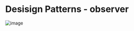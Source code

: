 <h1>Desisign Patterns - observer</h1>

![image](https://github.com/LaizaCristina/bertoti/assets/111503805/abcf17e5-5500-4aea-8b86-dacd3fd38595)





